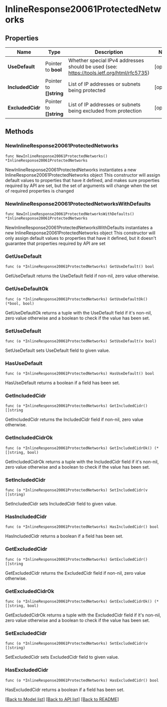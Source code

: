 # InlineResponse20061ProtectedNetworks

## Properties

Name | Type | Description | Notes
------------ | ------------- | ------------- | -------------
**UseDefault** | Pointer to **bool** | Whether special IPv4 addresses should be used (see: https://tools.ietf.org/html/rfc5735) | [optional] 
**IncludedCidr** | Pointer to **[]string** | List of IP addresses or subnets being protected | [optional] 
**ExcludedCidr** | Pointer to **[]string** | List of IP addresses or subnets being excluded from protection | [optional] 

## Methods

### NewInlineResponse20061ProtectedNetworks

`func NewInlineResponse20061ProtectedNetworks() *InlineResponse20061ProtectedNetworks`

NewInlineResponse20061ProtectedNetworks instantiates a new InlineResponse20061ProtectedNetworks object
This constructor will assign default values to properties that have it defined,
and makes sure properties required by API are set, but the set of arguments
will change when the set of required properties is changed

### NewInlineResponse20061ProtectedNetworksWithDefaults

`func NewInlineResponse20061ProtectedNetworksWithDefaults() *InlineResponse20061ProtectedNetworks`

NewInlineResponse20061ProtectedNetworksWithDefaults instantiates a new InlineResponse20061ProtectedNetworks object
This constructor will only assign default values to properties that have it defined,
but it doesn't guarantee that properties required by API are set

### GetUseDefault

`func (o *InlineResponse20061ProtectedNetworks) GetUseDefault() bool`

GetUseDefault returns the UseDefault field if non-nil, zero value otherwise.

### GetUseDefaultOk

`func (o *InlineResponse20061ProtectedNetworks) GetUseDefaultOk() (*bool, bool)`

GetUseDefaultOk returns a tuple with the UseDefault field if it's non-nil, zero value otherwise
and a boolean to check if the value has been set.

### SetUseDefault

`func (o *InlineResponse20061ProtectedNetworks) SetUseDefault(v bool)`

SetUseDefault sets UseDefault field to given value.

### HasUseDefault

`func (o *InlineResponse20061ProtectedNetworks) HasUseDefault() bool`

HasUseDefault returns a boolean if a field has been set.

### GetIncludedCidr

`func (o *InlineResponse20061ProtectedNetworks) GetIncludedCidr() []string`

GetIncludedCidr returns the IncludedCidr field if non-nil, zero value otherwise.

### GetIncludedCidrOk

`func (o *InlineResponse20061ProtectedNetworks) GetIncludedCidrOk() (*[]string, bool)`

GetIncludedCidrOk returns a tuple with the IncludedCidr field if it's non-nil, zero value otherwise
and a boolean to check if the value has been set.

### SetIncludedCidr

`func (o *InlineResponse20061ProtectedNetworks) SetIncludedCidr(v []string)`

SetIncludedCidr sets IncludedCidr field to given value.

### HasIncludedCidr

`func (o *InlineResponse20061ProtectedNetworks) HasIncludedCidr() bool`

HasIncludedCidr returns a boolean if a field has been set.

### GetExcludedCidr

`func (o *InlineResponse20061ProtectedNetworks) GetExcludedCidr() []string`

GetExcludedCidr returns the ExcludedCidr field if non-nil, zero value otherwise.

### GetExcludedCidrOk

`func (o *InlineResponse20061ProtectedNetworks) GetExcludedCidrOk() (*[]string, bool)`

GetExcludedCidrOk returns a tuple with the ExcludedCidr field if it's non-nil, zero value otherwise
and a boolean to check if the value has been set.

### SetExcludedCidr

`func (o *InlineResponse20061ProtectedNetworks) SetExcludedCidr(v []string)`

SetExcludedCidr sets ExcludedCidr field to given value.

### HasExcludedCidr

`func (o *InlineResponse20061ProtectedNetworks) HasExcludedCidr() bool`

HasExcludedCidr returns a boolean if a field has been set.


[[Back to Model list]](../README.md#documentation-for-models) [[Back to API list]](../README.md#documentation-for-api-endpoints) [[Back to README]](../README.md)


